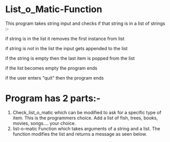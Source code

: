 # List_o_Matic-Function
This program takes string input and checks if that string is in a list of strings :-

  if string is in the list it removes the first instance from list

  if string is not in the list the input gets appended to the list

  if the string is empty then the last item is popped from the list

  if the list becomes empty the program ends

  if the user enters "quit" then the program ends

# Program has 2 parts:-

1) Check_list_o_matic which can be modified to ask for a specific type of item. This is the programmers choice. Add a list of fish, trees, books, movies, songs.... your choice.
2) list-o-matic Function which takes arguments of a string and a list. The function modifies the list and returns a message as seen below.

